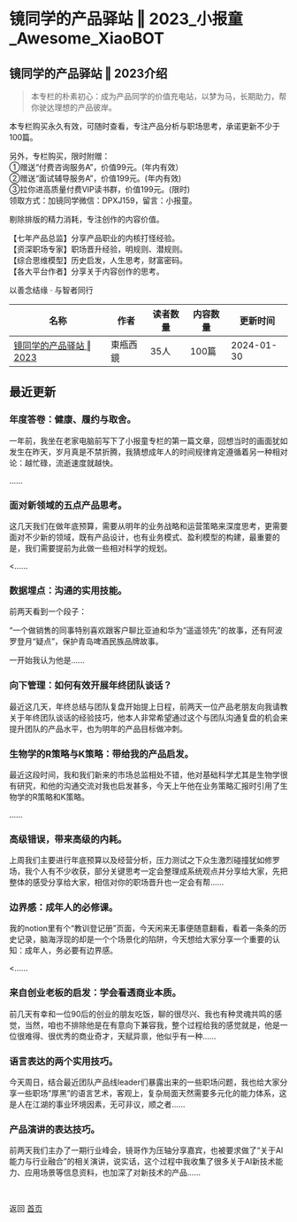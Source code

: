 # 镜同学的产品驿站 ‖  2023_小报童_Awesome_XiaoBOT

## 镜同学的产品驿站 ‖  2023介绍
> 本专栏的朴素初心：成为产品同学的价值充电站，以梦为马，长期助力，帮你驶达理想的产品彼岸。    
    
本专栏购买永久有效，可随时查看，专注产品分析与职场思考，承诺更新不少于100篇。    
    
另外，专栏购买，限时附赠：    
①赠送“付费咨询服务A”，价值99元。(年内有效）    
②赠送“面试辅导服务A”，价值199元。(年内有效)    
③拉你进高质量付费VIP读书群，价值199元。(限时)    
领取方式：加镜同学微信：DPXJ159，留言：小报童。    
    
剔除排版的精力消耗，专注创作的内容价值。    
    
【七年产品总监】分享产品职业的内核打怪经验。    
【资深职场专家】职场晋升经验，明规则、潜规则。    
【综合思维模型】历史启发，人生思考，财富密码。    
【各大平台作者】分享关于内容创作的思考。    
    
以善念结缘 · 与智者同行  
  


|名称|作者|读者数量|内容数量|更新时间|
|---|---|---|---|---|
|[镜同学的产品驿站 ‖  2023](https://xiaobot.net/p/DPXJ?refer=0b133df9-27dc-423b-8101-639049001c13)|東甁西鏡|35人|100篇|2024-01-30|

## 最近更新
### 年度答卷：健康、履约与取舍。

一年前，我坐在老家电脑前写下了小报童专栏的第一篇文章，回想当时的画面犹如发生在昨天，岁月真是不禁折腾，我猜想成年人的时间规律肯定遵循着另一种相对论：越忙碌，流逝速度就越快。

......

### 面对新领域的五点产品思考。

这几天我们在做年底预算，需要从明年的业务战略和运营策略来深度思考，更需要面对不少新的领域，既有产品设计，也有业务模式、盈利模型的构建，最重要的是，我们需要提前为此做一些相对科学的规划。

<......

### 数据埋点：沟通的实用技能。

前两天看到一个段子：

“一个做销售的同事特别喜欢跟客户聊比亚迪和华为“遥遥领先”的故事，还有阿波罗登月“疑点”，保护青岛啤酒民族品牌故事。

一开始我认为他是......

### 向下管理：如何有效开展年终团队谈话？

最近这几天，年终总结与团队复盘开始提上日程，前两天一位产品老朋友向我请教关于年终团队谈话的经验技巧，他本人非常希望通过这个与团队沟通复盘的机会来提升团队的产品水平，也为明年的产品目标做冲刺。

### 生物学的R策略与K策略：带给我的产品启发。

最近这段时间，我和我们新来的市场总监相处不错，他对基础科学尤其是生物学很有研究，和他的沟通交流对我也启发甚多，今天上午他在业务策略汇报时引用了生物学的R策略和K策略。

......

### 高级错误，带来高级的内耗。

上周我们主要进行年底预算以及经营分析，压力测试之下众生激烈碰撞犹如修罗场，我个人有不少收获，部分关键思考一定会整理成系统观点并分享给大家，先把整体的感受分享给大家，相信对你的职场晋升也一定会有帮......

### 边界感：成年人的必修课。

我的notion里有个“教训登记册”页面，今天闲来无事便随意翻看，看着一条条的历史记录，脑海浮现的却是一个个场景化的陷阱，今天想给大家分享一个重要的认知：成年人，务必要有边界感。

<......

### 来自创业老板的启发：学会看透商业本质。

前几天有幸和一位90后的创业的朋友吃饭，聊的很尽兴、我也有种灵魂共鸣的感觉，当然，咱也不排除他是在有意向下兼容我，整个过程给我的感觉就是，他是一位很难得、很优秀的商业奇才，天赋异禀，他似乎有一种......

### 语言表达的两个实用技巧。

今天周日，结合最近团队产品线leader们暴露出来的一些职场问题，我也给大家分享一些职场“厚黑”的语言艺术，客观上，复杂局面天然需要多元化的能力体系，这是人在江湖的事业环境因素，无可非议，顺之者......

### 产品演讲的表达技巧。

前两天我们主办了一期行业峰会，镜哥作为压轴分享嘉宾，也被要求做了“关于AI能力与行业融合”的相关演讲，说实话，这个过程中我收集了很多关于AI新技术能力、应用场景等信息资料，也加深了对新技术的产品......


<a href="https://github.com/Reno9527/awesome-xiaobot" style="color: white; text-decoration: none;">awesome-xiaobot</a>

返回 [首页](../README.md)
